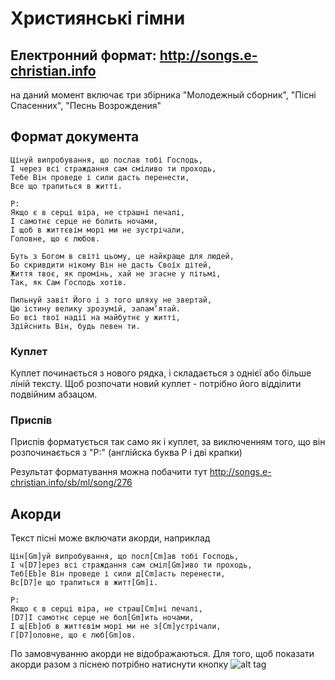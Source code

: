 # Християнські гімни

## Електронний формат: http://songs.e-christian.info 

на даний момент включає три збірника "Молодежный сборник", "Пісні Спасенних", "Песнь Возрождения"

## Формат документа

    Цінуй випробування, що послав тобі Господь,
    І через всі страждання сам сміливо ти проходь,
    Тебе Він проведе і сили дасть перенести,
    Все що трапиться в житті.

    P:
    Якщо є в серці віра, не страшні печалі,
    І самотнє серце не болить ночами,
    І щоб в життєвім морі ми не зустрічали,
    Головне, що є любов.

    Буть з Богом в світі цьому, це найкраще для людей,
    Бо скривдити нікому Він не дасть Своїх дітей,
    Життя твоє, як промінь, хай не згасне у пітьмі,
    Так, як Сам Господь хотів.

    Пильнуй завіт Його і з того шляху не звертай,
    Цю істину велику зрозумій, запам’ятай.
    Бо всі твої надії на майбутнє у житті,
    Здійснить Він, будь певен ти.

### Куплет
Куплет починається з нового рядка, і складається з однієї або більше ліній тексту. Щоб розпочати новий куплет - потрібно його відділити подвійним абзацом.

### Приспів
Приспів форматується так само як і куплет, за виключенням того, що він розпочинається з "P:" (англійска буква P і дві крапки)

Результат форматування можна побачити тут http://songs.e-christian.info/sb/ml/song/276

## Акорди
Текст пісні може включати акорди, наприклад

    Цін[Gm]уй випробування, що посл[Cm]ав тобі Господь,
    І ч[D7]ерез всі страждання сам сміл[Gm]иво ти проходь,
    Теб[Eb]е Він проведе і сили д[Cm]асть перенести,
    Вс[D7]е що трапиться в житт[Gm]і.

    P:
    Якщо є в серці віра, не страш[Cm]ні печалі,
    [D7]І самотнє серце не бол[Gm]ить ночами,
    І щ[Eb]об в життєвім морі ми не з[Cm]устрічали,
    Г[D7]оловне, що є люб[Gm]ов.

По замовчуванню акорди не відображаються. Для того, щоб показати акорди разом з піснею потрібно натиснути кнопку ![alt tag](https://github.com/sergsalo/hymnbook/blob/master/assets/note.png)